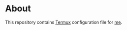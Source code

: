 # About

This repository contains [Termux](https://termux.com/) configuration file for [me](https://junjie.pro/).
